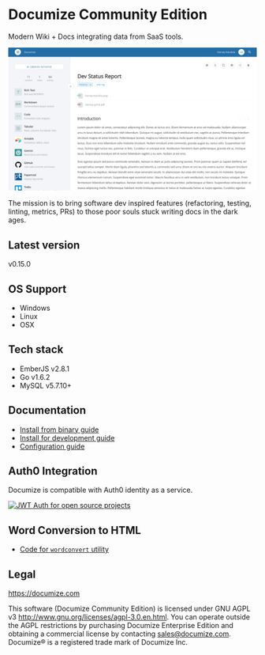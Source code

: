 # Documize Community Edition

Modern Wiki + Docs integrating data from SaaS tools.

![Alt text](screenshot.png "Documize")

The mission is to bring software dev inspired features (refactoring, testing, linting, metrics, PRs) to those poor souls stuck writing docs in the dark ages.

## Latest version

v0.15.0

## OS Support

* Windows
* Linux
* OSX

## Tech stack

* EmberJS v2.8.1
* Go v1.6.2
* MySQL v5.7.10+

## Documentation

* [Install from binary guide](https://developers.documize.com/s/VzO9ZqMOCgABGyfW/installation/d/V16L08ucxwABhZF6/install-documize-from-binary-guide)
* [Install for development guide](https://developers.documize.com/s/VzO9ZqMOCgABGyfW/installation/d/V16LOMucxwABhZF1/install-documize-for-development-guide)
* [Configuration guide](https://developers.documize.com/s/VzO9ZqMOCgABGyfW/installation/d/VzSL8cVZ4QAB2B4Y/configure-documize-guide)

## Auth0 Integration

Documize is compatible with Auth0 identity as a service.

<a width="150" height="50" href="https://auth0.com/?utm_source=oss&utm_medium=gp&utm_campaign=oss" target="_blank" alt="Single Sign On & Token Based Authentication - Auth0"><img width="150" height="50" alt="JWT Auth for open source projects" src="https://cdn.auth0.com/oss/badges/a0-badge-dark.png"/></a>

## Word Conversion to HTML

* [Code for ```wordconvert``` utility](https://github.com/documize/community/tree/master/cmd/wordconvert)

## Legal

https://documize.com

This software (Documize Community Edition) is licensed under GNU AGPL v3 http://www.gnu.org/licenses/agpl-3.0.en.html. You can operate outside the AGPL restrictions by purchasing Documize Enterprise Edition and obtaining a commercial license by contacting <sales@documize.com>. Documize® is a registered trade mark of Documize Inc.

